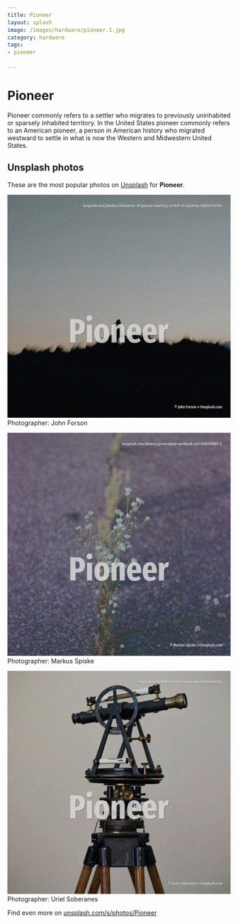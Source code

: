 ```yaml
---
title: Pioneer
layout: splash
image: /images/hardware/pioneer.1.jpg
category: hardware
tags:
- pioneer

---
```

# Pioneer

Pioneer commonly refers to a settler who migrates to previously uninhabited or sparsely inhabited  territory.  In the United States pioneer commonly refers to an American pioneer, a person in American history  who migrated westward to settle in what is now the Western and Midwestern United States.  

 
## Unsplash photos
These are the most popular photos on [Unsplash](https://unsplash.com) for **Pioneer**.
 
![Pioneer](/images/hardware/pioneer.1.jpg)
Photographer:  John Forson
 
![Pioneer](/images/hardware/pioneer.2.jpg)
Photographer:  Markus Spiske
 
![Pioneer](/images/hardware/pioneer.3.jpg)
Photographer:  Uriel Soberanes
 
Find even more on [unsplash.com/s/photos/Pioneer](https://unsplash.com/s/photos/Pioneer)
 
